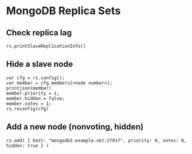 # MongoDB Replica Sets

## Check replica lag

```
rs.printSlaveReplicationInfo()
```

## Hide a slave node

```
var cfg = rs.config();
var member = cfg.members[<node number>];
printjson(member)
member.priority = 1;
member.hidden = false;
member.votes = 1;
rs.reconfig(cfg)
```

## Add a new node (nonvoting, hidden)

```
rs.add( { host: "mongodb3.example.net:27017", priority: 0, votes: 0, hidden: true } )
```

